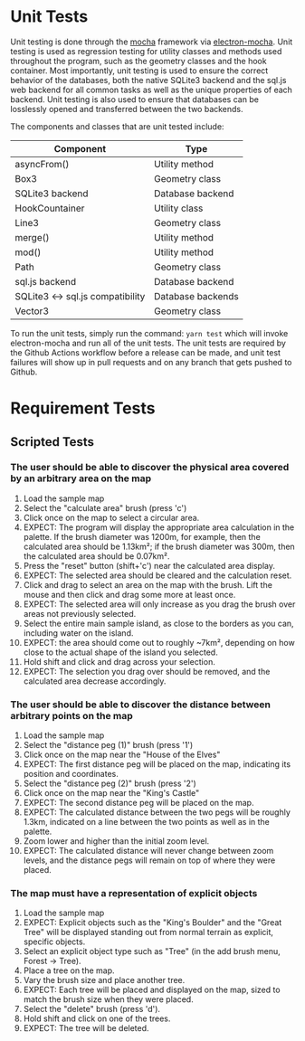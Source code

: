 # Unit Tests
Unit testing is done through the [mocha](https://mochajs.org/) framework via [electron-mocha](https://yarnpkg.com/package/electron-mocha). Unit testing is used as regression testing for utility classes and methods used throughout the program, such as the geometry classes and the hook container. Most importantly, unit testing is used to ensure the correct behavior of the databases, both the native SQLite3 backend and the sql.js web backend for all common tasks as well as the unique properties of each backend. Unit testing is also used to ensure that databases can be losslessly opened and transferred between the two backends.

The components and classes that are unit tested include:

Component | Type
--------- | ----
asyncFrom() | Utility method
Box3 | Geometry class
SQLite3 backend | Database backend
HookCountainer | Utility class
Line3 | Geometry class
merge() | Utility method
mod() | Utility method
Path | Geometry class
sql.js backend | Database backend
SQLite3 <-> sql.js compatibility | Database backends
Vector3 | Geometry class

To run the unit tests, simply run the command: `yarn test` which will invoke electron-mocha and run all of the unit tests. The unit tests are required by the Github Actions workflow before a release can be made, and unit test failures will show up in pull requests and on any branch that gets pushed to Github.

# Requirement Tests

## Scripted Tests

### The user should be able to discover the physical area covered by an arbitrary area on the map

1. Load the sample map
2. Select the "calculate area" brush (press 'c')
3. Click once on the map to select a circular area.
4. EXPECT: The program will display the appropriate area calculation in the palette. If the brush diameter was 1200m, for example, then the calculated area should be 1.13km²; if the brush diameter was 300m, then the calculated area should be 0.07km².
5. Press the "reset" button (shift+'c') near the calculated area display.
6. EXPECT: The selected area should be cleared and the calculation reset.
7. Click and drag to select an area on the map with the brush. Lift the mouse and then click and drag some more at least once.
8. EXPECT: The selected area will only increase as you drag the brush over areas not previously selected.
9. Select the entire main sample island, as close to the borders as you can, including water on the island.
10. EXPECT: the area should come out to roughly ~7km², depending on how close to the actual shape of the island you selected.
11. Hold shift and click and drag across your selection.
12. EXPECT: The selection you drag over should be removed, and the calculated area decrease accordingly.

### The user should be able to discover the distance between arbitrary points on the map

1. Load the sample map
2. Select the "distance peg (1)" brush (press '1')
3. Click once on the map near the "House of the Elves"
4. EXPECT: The first distance peg will be placed on the map, indicating its position and coordinates.
5. Select the "distance peg (2)" brush (press '2')
6. Click once on the map near the "King's Castle"
7. EXPECT: The second distance peg will be placed on the map.
8. EXPECT: The calculated distance between the two pegs will be roughly 1.3km, indicated on a line between the two points as well as in the palette.
9. Zoom lower and higher than the initial zoom level.
10. EXPECT: The calculated distance will never change between zoom levels, and the distance pegs will remain on top of where they were placed.

### The map must have a representation of explicit objects

1. Load the sample map
2. EXPECT: Explicit objects such as the "King's Boulder" and the "Great Tree" will be displayed standing out from normal terrain as explicit, specific objects.
3. Select an explicit object type such as "Tree" (in the add brush menu, Forest -> Tree).
4. Place a tree on the map.
5. Vary the brush size and place another tree.
6. EXPECT: Each tree will be placed and displayed on the map, sized to match the brush size when they were placed.
7. Select the "delete" brush (press 'd').
8. Hold shift and click on one of the trees.
9. EXPECT: The tree will be deleted.

